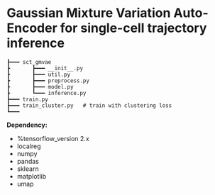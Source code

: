 # Gaussian Mixture Variation Auto-Encoder for single-cell trajectory inference


```
┣━━━ sct_gmvae
┣		┣━━━ __init__.py
┣		┣━━━ util.py
┣		┣━━━ preprocess.py
┣		┣━━━ model.py
┣		┗━━━ inference.py
┣━━━ train.py			
┣━━━ train_cluster.py	# train with clustering loss
┗━━━ 
```


**Dependency:**
- %tensorflow_version 2.x
- localreg
- numpy
- pandas
- sklearn
- matplotlib
- umap
